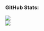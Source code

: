 ### GitHub Stats:

![](https://github-readme-stats-dllmuns-projects.vercel.app/api?username=dllmun&show_icons=true&theme=transparent&hide_border=true&include_all_commits=true)<br/>
![](https://github-readme-streak-stats.herokuapp.com/?user=dllmun&theme=transparent&hide_border=true&hide_total_contributions=true)<br/>
